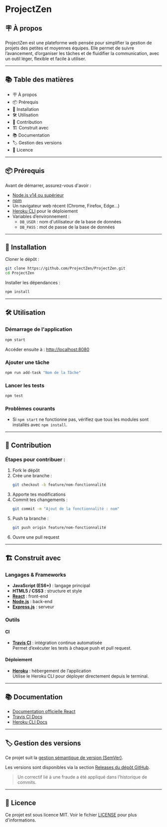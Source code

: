 # ProjectZen

## 🪧 À propos

ProjectZen est une plateforme web pensée pour simplifier la gestion de projets des petites et moyennes équipes.
Elle permet de suivre l’avancement, d’organiser les tâches et de fluidifier la communication, avec un outil léger, flexible et facile à utiliser.

---

## 📚 Table des matières

- 🪧 À propos
- 📦 Prérequis
- 🚀 Installation
- 🛠️ Utilisation
- 🤝 Contribution
- 🏗️ Construit avec
- 📚 Documentation
- 🏷️ Gestion des versions
- 📝 Licence

---

## 📦 Prérequis

Avant de démarrer, assurez-vous d'avoir :

- [Node.js v14 ou supérieur](https://nodejs.org/)
- [npm](https://docs.npmjs.com/)
- Un navigateur web récent (Chrome, Firefox, Edge...)
- [Heroku CLI](https://devcenter.heroku.com/articles/heroku-cli) pour le déploiement
- Variables d’environnement :  
  - `DB_USER` : nom d'utilisateur de la base de données  
  - `DB_PASS` : mot de passe de la base de données

---

## 🚀 Installation

Cloner le dépôt :
```bash
git clone https://github.com/ProjectZen/ProjectZen.git
cd ProjectZen
```

Installer les dépendances :
```bash
npm install
```

---

## 🛠️ Utilisation

### Démarrage de l'application
```bash
npm start
```
Accéder ensuite à : [http://localhost:8080](http://localhost:8080)

### Ajouter une tâche
```bash
npm run add-task "Nom de la Tâche"
```

### Lancer les tests
```bash
npm test
```

### Problèmes courants

- Si `npm start` ne fonctionne pas, vérifiez que tous les modules sont installés avec `npm install`.

---

## 🤝 Contribution

### Étapes pour contribuer :
1. Fork le dépôt
2. Crée une branche :  
   ```bash
   git checkout -b feature/nom-fonctionnalité
   ```
3. Apporte tes modifications
4. Commit tes changements :
   ```bash
   git commit -m "Ajout de la fonctionnalité : nom"
   ```
5. Push ta branche :
   ```bash
   git push origin feature/nom-fonctionnalité
   ```
6. Ouvre une pull request

---

## 🏗️ Construit avec

### Langages & Frameworks

- **JavaScript (ES6+)** : langage principal  
- **HTML5 / CSS3** : structure et style  
- **[React](https://reactjs.org/)** : front-end  
- **[Node.js](https://nodejs.org/)** : back-end  
- **[Express.js](https://expressjs.com/)** : serveur

### Outils

#### CI

- **[Travis CI](https://travis-ci.org/)** : intégration continue automatisée  
  Permet d’exécuter les tests à chaque push et pull request.

#### Déploiement

- **[Heroku](https://devcenter.heroku.com/)** : hébergement de l’application  
  Utilise le Heroku CLI pour déployer directement depuis le terminal.

---

## 📚 Documentation

- [Documentation officielle React](https://reactjs.org/docs/getting-started.html)
- [Travis CI Docs](https://travis-ci.org/docs)
- [Heroku CLI Docs](https://devcenter.heroku.com/articles/heroku-cli)

---

## 🏷️ Gestion des versions

Ce projet suit la [gestion sémantique de version (SemVer)](https://semver.org/lang/fr/).

Les versions sont disponibles via la section [Releases du dépôt GitHub](https://github.com/ProjectZen/ProjectZen/releases).  
> Un correctif lié à une fraude a été appliqué dans l'historique de commits.

---

## 📝 Licence

Ce projet est sous licence MIT. Voir le fichier [LICENSE](./LICENSE) pour plus d'informations.
